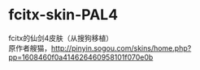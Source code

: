 fcitx-skin-PAL4
===============

fcitx的仙剑4皮肤（从搜狗移植）  
原作者艘猫，http://pinyin.sogou.com/skins/home.php?pp=1608460f0a414626460958101f070e0b  
